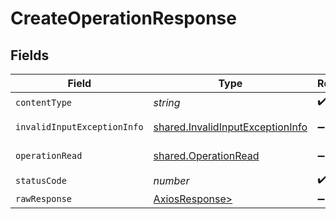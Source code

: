 # CreateOperationResponse


## Fields

| Field                                                                                | Type                                                                                 | Required                                                                             | Description                                                                          |
| ------------------------------------------------------------------------------------ | ------------------------------------------------------------------------------------ | ------------------------------------------------------------------------------------ | ------------------------------------------------------------------------------------ |
| `contentType`                                                                        | *string*                                                                             | :heavy_check_mark:                                                                   | N/A                                                                                  |
| `invalidInputExceptionInfo`                                                          | [shared.InvalidInputExceptionInfo](../../models/shared/invalidinputexceptioninfo.md) | :heavy_minus_sign:                                                                   | Input failed validation                                                              |
| `operationRead`                                                                      | [shared.OperationRead](../../models/shared/operationread.md)                         | :heavy_minus_sign:                                                                   | Successful operation                                                                 |
| `statusCode`                                                                         | *number*                                                                             | :heavy_check_mark:                                                                   | N/A                                                                                  |
| `rawResponse`                                                                        | [AxiosResponse>](https://axios-http.com/docs/res_schema)                             | :heavy_minus_sign:                                                                   | N/A                                                                                  |